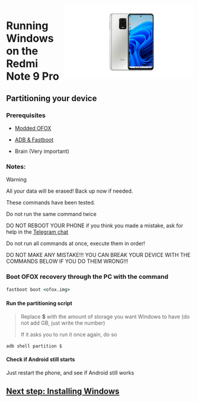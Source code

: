 <img align="right" src="https://github.com/Rubanoxd/Port-Windows-11-redmi-note-9_pro/blob/main/Miatoll.png" width="350" alt="Windows 11 Running On A Redmi Note 9 Pro">

# Running Windows on the Redmi Note 9 Pro

## Partitioning your device

### Prerequisites
- [Modded OFOX](https://github.com/Rubanoxd/Port-Windows-11-redmi-note-9_pro/releases/tag/modded-ofox)

- [ADB & Fastboot](https://developer.android.com/studio/releases/platform-tools)

- Brain (Very important)

### Notes:
> [!Warning]
> All your data will be erased! Back up now if needed.
>
> These commands have been tested.
>
> Do not run the same command twice
>
> DO NOT REBOOT YOUR PHONE if you think you made a mistake, ask for help in the [Telegram chat](https://t.me/+ZZQCSx2n6Pk1M2Y9)
>
> Do not run all commands at once, execute them in order!
>
> DO NOT MAKE ANY MISTAKE!!! YOU CAN BREAK YOUR DEVICE WITH THE COMMANDS BELOW IF YOU DO THEM WRONG!!!

### Boot OFOX recovery through the PC with the command
```cmd
fastboot boot <ofox.img>
```

#### Run the partitioning script
> Replace **$** with the amount of storage you want Windows to have (do not add GB, just write the number)
> 
> If it asks you to run it once again, do so
```sh
adb shell partition $
```

#### Check if Android still starts
Just restart the phone, and see if Android still works


## [Next step: Installing Windows](2-install-en.md)
